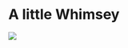 # A little Whimsey

<a href="https://xkcd.com/244/"><img src="https://imgs.xkcd.com/comics/tabletop_roleplaying.png"></a>
